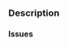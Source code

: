 ### Description
<!-- What changed and why? -->

#### Issues
<!--
* resolves: #1234
* resolves: LIN-1234
-->

<!--
#### Reminders
- Add GH Issue ID _&_ Linear ID
- PR title should use [conventional commit](https://develop.sentry.dev/engineering-practices/commit-messages/#type) style (`feat:`, `fix:`, `ref:`, `chore:`)
- For external contributors: [CONTRIBUTING.md](../CONTRIBUTING.md), [Sentry SDK development docs](https://develop.sentry.dev/sdk/), [Discord community](https://discord.gg/Ww9hbqr)
-->